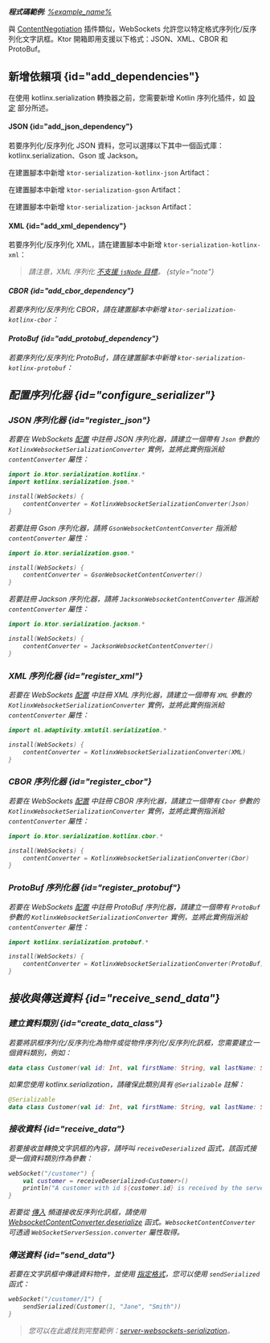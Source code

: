 [//]: # (title: Ktor 伺服器中的 WebSockets 序列化)

<show-structure for="chapter" depth="2"/>

<tldr>
<var name="example_name" value="server-websockets-serialization"/>
<p>
    <b>程式碼範例</b>:
    <a href="https://github.com/ktorio/ktor-documentation/tree/%ktor_version%/codeSnippets/snippets/%example_name%">
        %example_name%
    </a>
</p>
</tldr>

與 [ContentNegotiation](server-serialization.md) 插件類似，WebSockets 允許您以特定格式序列化/反序列化文字訊框。Ktor 開箱即用支援以下格式：JSON、XML、CBOR 和 ProtoBuf。

## 新增依賴項 {id="add_dependencies"}

在使用 kotlinx.serialization 轉換器之前，您需要新增 Kotlin 序列化插件，如 [設定](https://github.com/Kotlin/kotlinx.serialization#setup) 部分所述。

#### JSON {id="add_json_dependency"}

若要序列化/反序列化 JSON 資料，您可以選擇以下其中一個函式庫：kotlinx.serialization、Gson 或 Jackson。

<Tabs group="json-libraries">
<TabItem title="kotlinx.serialization" group-key="kotlinx">

在建置腳本中新增 `ktor-serialization-kotlinx-json` Artifact：

<var name="artifact_name" value="ktor-serialization-kotlinx-json"/>
<Tabs group="languages">
    <TabItem title="Gradle (Kotlin)" group-key="kotlin">
        <code-block lang="Kotlin" code="            implementation(&quot;io.ktor:%artifact_name%:$ktor_version&quot;)"/>
    </TabItem>
    <TabItem title="Gradle (Groovy)" group-key="groovy">
        <code-block lang="Groovy" code="            implementation &quot;io.ktor:%artifact_name%:$ktor_version&quot;"/>
    </TabItem>
    <TabItem title="Maven" group-key="maven">
        <code-block lang="XML" code="            &lt;dependency&gt;&#10;                &lt;groupId&gt;io.ktor&lt;/groupId&gt;&#10;                &lt;artifactId&gt;%artifact_name%-jvm&lt;/artifactId&gt;&#10;                &lt;version&gt;${ktor_version}&lt;/version&gt;&#10;            &lt;/dependency&gt;"/>
    </TabItem>
</Tabs>

</TabItem>
<TabItem title="Gson" group-key="gson">

在建置腳本中新增 `ktor-serialization-gson` Artifact：

<var name="artifact_name" value="ktor-serialization-gson"/>
<Tabs group="languages">
    <TabItem title="Gradle (Kotlin)" group-key="kotlin">
        <code-block lang="Kotlin" code="            implementation(&quot;io.ktor:%artifact_name%:$ktor_version&quot;)"/>
    </TabItem>
    <TabItem title="Gradle (Groovy)" group-key="groovy">
        <code-block lang="Groovy" code="            implementation &quot;io.ktor:%artifact_name%:$ktor_version&quot;"/>
    </TabItem>
    <TabItem title="Maven" group-key="maven">
        <code-block lang="XML" code="            &lt;dependency&gt;&#10;                &lt;groupId&gt;io.ktor&lt;/groupId&gt;&#10;                &lt;artifactId&gt;%artifact_name%-jvm&lt;/artifactId&gt;&#10;                &lt;version&gt;${ktor_version}&lt;/version&gt;&#10;            &lt;/dependency&gt;"/>
    </TabItem>
</Tabs>

</TabItem>
<TabItem title="Jackson" group-key="jackson">

在建置腳本中新增 `ktor-serialization-jackson` Artifact：

<var name="artifact_name" value="ktor-serialization-jackson"/>
<Tabs group="languages">
    <TabItem title="Gradle (Kotlin)" group-key="kotlin">
        <code-block lang="Kotlin" code="            implementation(&quot;io.ktor:%artifact_name%:$ktor_version&quot;)"/>
    </TabItem>
    <TabItem title="Gradle (Groovy)" group-key="groovy">
        <code-block lang="Groovy" code="            implementation &quot;io.ktor:%artifact_name%:$ktor_version&quot;"/>
    </TabItem>
    <TabItem title="Maven" group-key="maven">
        <code-block lang="XML" code="            &lt;dependency&gt;&#10;                &lt;groupId&gt;io.ktor&lt;/groupId&gt;&#10;                &lt;artifactId&gt;%artifact_name%-jvm&lt;/artifactId&gt;&#10;                &lt;version&gt;${ktor_version}&lt;/version&gt;&#10;            &lt;/dependency&gt;"/>
    </TabItem>
</Tabs>

</TabItem>
</Tabs>

#### XML {id="add_xml_dependency"}

若要序列化/反序列化 XML，請在建置腳本中新增 `ktor-serialization-kotlinx-xml`：

<var name="artifact_name" value="ktor-serialization-kotlinx-xml"/>
<Tabs group="languages">
    <TabItem title="Gradle (Kotlin)" group-key="kotlin">
        <code-block lang="Kotlin" code="            implementation(&quot;io.ktor:%artifact_name%:$ktor_version&quot;)"/>
    </TabItem>
    <TabItem title="Gradle (Groovy)" group-key="groovy">
        <code-block lang="Groovy" code="            implementation &quot;io.ktor:%artifact_name%:$ktor_version&quot;"/>
    </TabItem>
    <TabItem title="Maven" group-key="maven">
        <code-block lang="XML" code="            &lt;dependency&gt;&#10;                &lt;groupId&gt;io.ktor&lt;/groupId&gt;&#10;                &lt;artifactId&gt;%artifact_name%-jvm&lt;/artifactId&gt;&#10;                &lt;version&gt;${ktor_version}&lt;/version&gt;&#10;            &lt;/dependency&gt;"/>
    </TabItem>
</Tabs>

> 請注意，XML 序列化 [不支援 `jsNode` 目標](https://github.com/pdvrieze/xmlutil/issues/83)。
{style="note"}

#### CBOR {id="add_cbor_dependency"}

若要序列化/反序列化 CBOR，請在建置腳本中新增 `ktor-serialization-kotlinx-cbor`：

<var name="artifact_name" value="ktor-serialization-kotlinx-cbor"/>
<Tabs group="languages">
    <TabItem title="Gradle (Kotlin)" group-key="kotlin">
        <code-block lang="Kotlin" code="            implementation(&quot;io.ktor:%artifact_name%:$ktor_version&quot;)"/>
    </TabItem>
    <TabItem title="Gradle (Groovy)" group-key="groovy">
        <code-block lang="Groovy" code="            implementation &quot;io.ktor:%artifact_name%:$ktor_version&quot;"/>
    </TabItem>
    <TabItem title="Maven" group-key="maven">
        <code-block lang="XML" code="            &lt;dependency&gt;&#10;                &lt;groupId&gt;io.ktor&lt;/groupId&gt;&#10;                &lt;artifactId&gt;%artifact_name%-jvm&lt;/artifactId&gt;&#10;                &lt;version&gt;${ktor_version}&lt;/version&gt;&#10;            &lt;/dependency&gt;"/>
    </TabItem>
</Tabs>

#### ProtoBuf {id="add_protobuf_dependency"}

若要序列化/反序列化 ProtoBuf，請在建置腳本中新增 `ktor-serialization-kotlinx-protobuf`：

<var name="artifact_name" value="ktor-serialization-kotlinx-protobuf"/>
<Tabs group="languages">
    <TabItem title="Gradle (Kotlin)" group-key="kotlin">
        <code-block lang="Kotlin" code="            implementation(&quot;io.ktor:%artifact_name%:$ktor_version&quot;)"/>
    </TabItem>
    <TabItem title="Gradle (Groovy)" group-key="groovy">
        <code-block lang="Groovy" code="            implementation &quot;io.ktor:%artifact_name%:$ktor_version&quot;"/>
    </TabItem>
    <TabItem title="Maven" group-key="maven">
        <code-block lang="XML" code="            &lt;dependency&gt;&#10;                &lt;groupId&gt;io.ktor&lt;/groupId&gt;&#10;                &lt;artifactId&gt;%artifact_name%-jvm&lt;/artifactId&gt;&#10;                &lt;version&gt;${ktor_version}&lt;/version&gt;&#10;            &lt;/dependency&gt;"/>
    </TabItem>
</Tabs>

## 配置序列化器 {id="configure_serializer"}

### JSON 序列化器 {id="register_json"}

<Tabs group="json-libraries">
<TabItem title="kotlinx.serialization" group-key="kotlinx">

若要在 WebSockets [配置](server-websockets.md#configure) 中註冊 JSON 序列化器，請建立一個帶有 `Json` 參數的 `KotlinxWebsocketSerializationConverter` 實例，並將此實例指派給 `contentConverter` 屬性：

```kotlin
import io.ktor.serialization.kotlinx.*
import kotlinx.serialization.json.*

install(WebSockets) {
    contentConverter = KotlinxWebsocketSerializationConverter(Json)
}
```

</TabItem>
<TabItem title="Gson" group-key="gson">

若要註冊 Gson 序列化器，請將 `GsonWebsocketContentConverter` 指派給 `contentConverter` 屬性：
```kotlin
import io.ktor.serialization.gson.*

install(WebSockets) {
    contentConverter = GsonWebsocketContentConverter()
}
```

</TabItem>
<TabItem title="Jackson" group-key="jackson">

若要註冊 Jackson 序列化器，請將 `JacksonWebsocketContentConverter` 指派給 `contentConverter` 屬性：

```kotlin
import io.ktor.serialization.jackson.*

install(WebSockets) {
    contentConverter = JacksonWebsocketContentConverter()
}
```

</TabItem>
</Tabs>

### XML 序列化器 {id="register_xml"}

若要在 WebSockets [配置](server-websockets.md#configure) 中註冊 XML 序列化器，請建立一個帶有 `XML` 參數的 `KotlinxWebsocketSerializationConverter` 實例，並將此實例指派給 `contentConverter` 屬性：
```kotlin
import nl.adaptivity.xmlutil.serialization.*

install(WebSockets) {
    contentConverter = KotlinxWebsocketSerializationConverter(XML)
}
```

### CBOR 序列化器 {id="register_cbor"}
若要在 WebSockets [配置](server-websockets.md#configure) 中註冊 CBOR 序列化器，請建立一個帶有 `Cbor` 參數的 `KotlinxWebsocketSerializationConverter` 實例，並將此實例指派給 `contentConverter` 屬性：

```kotlin
import io.ktor.serialization.kotlinx.cbor.*

install(WebSockets) {
    contentConverter = KotlinxWebsocketSerializationConverter(Cbor)
}
```

### ProtoBuf 序列化器 {id="register_protobuf"}
若要在 WebSockets [配置](server-websockets.md#configure) 中註冊 ProtoBuf 序列化器，請建立一個帶有 `ProtoBuf` 參數的 `KotlinxWebsocketSerializationConverter` 實例，並將此實例指派給 `contentConverter` 屬性：

```kotlin
import kotlinx.serialization.protobuf.*

install(WebSockets) {
    contentConverter = KotlinxWebsocketSerializationConverter(ProtoBuf)
}
```

## 接收與傳送資料 {id="receive_send_data"}

### 建立資料類別 {id="create_data_class"}
若要將訊框序列化/反序列化為物件或從物件序列化/反序列化訊框，您需要建立一個資料類別，例如：
```kotlin
data class Customer(val id: Int, val firstName: String, val lastName: String)
```

如果您使用 kotlinx.serialization，請確保此類別具有 `@Serializable` 註解：
```kotlin
@Serializable
data class Customer(val id: Int, val firstName: String, val lastName: String)
```

### 接收資料 {id="receive_data"}
若要接收並轉換文字訊框的內容，請呼叫 `receiveDeserialized` 函式，該函式接受一個資料類別作為參數：
```kotlin
webSocket("/customer") {
    val customer = receiveDeserialized<Customer>()
    println("A customer with id ${customer.id} is received by the server.")
}
```

若要從 [傳入](server-websockets.md#api-overview) 頻道接收反序列化訊框，請使用 [WebsocketContentConverter.deserialize](https://api.ktor.io/ktor-shared/ktor-serialization/io.ktor.serialization/-websocket-content-converter/deserialize.html) 函式。`WebsocketContentConverter` 可透過 `WebSocketServerSession.converter` 屬性取得。

### 傳送資料 {id="send_data"}
若要在文字訊框中傳遞資料物件，並使用 [指定格式](#configure_serializer)，您可以使用 `sendSerialized` 函式：

```kotlin
webSocket("/customer/1") {
    sendSerialized(Customer(1, "Jane", "Smith"))
}
```

> 您可以在此處找到完整範例：[server-websockets-serialization](https://github.com/ktorio/ktor-documentation/tree/%ktor_version%/codeSnippets/snippets/server-websockets-serialization)。